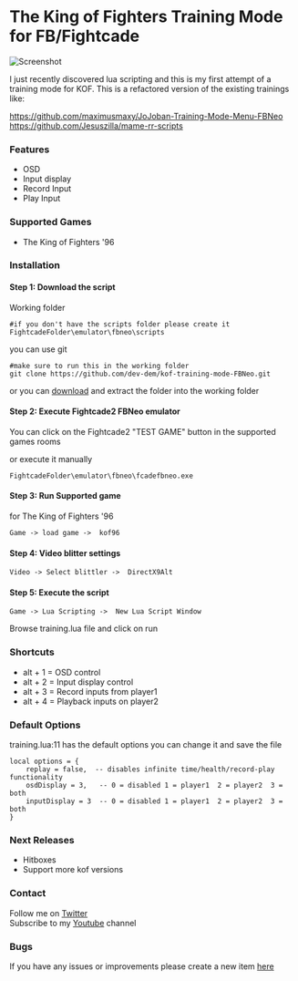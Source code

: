 # The King of Fighters Training Mode for FB/Fightcade

![Screenshot](https://i.ibb.co/9v483Tj/training-screenshot.png)

I just recently discovered lua scripting and this is my first attempt of a training mode for KOF.
This is a refactored version of the existing trainings like:

https://github.com/maximusmaxy/JoJoban-Training-Mode-Menu-FBNeo
https://github.com/Jesuszilla/mame-rr-scripts

### Features

- OSD
- Input display
- Record Input
- Play Input

### Supported Games 

- The King of Fighters '96

### Installation

#### Step 1: Download the script

Working folder

```
#if you don't have the scripts folder please create it
FightcadeFolder\emulator\fbneo\scripts
```

you can use git

```
#make sure to run this in the working folder
git clone https://github.com/dev-dem/kof-training-mode-FBNeo.git 
```

or you can [download](https://github.com/dev-dem/kof-training-mode-FBNeo/archive/master.zip) and extract the folder into the working folder 

#### Step 2: Execute Fightcade2 FBNeo emulator
You can click on the Fightcade2 "TEST GAME" button in the supported games rooms

or execute it manually

```
FightcadeFolder\emulator\fbneo\fcadefbneo.exe
```

#### Step 3: Run Supported game 

for The King of Fighters '96

```
Game -> load game ->  kof96
```

#### Step 4: Video blitter settings

```
Video -> Select blittler ->  DirectX9Alt
```

#### Step 5: Execute the script

```
Game -> Lua Scripting ->  New Lua Script Window
```
Browse training.lua file and click on run

### Shortcuts

- alt + 1 = OSD control
- alt + 2 = Input display control
- alt + 3 = Record inputs from player1
- alt + 4 = Playback inputs on player2

### Default Options
training.lua:11 has the default options you can change it and save the file
```
local options = {
	replay = false,  -- disables infinite time/health/record-play functionality
	osdDisplay = 3,   -- 0 = disabled 1 = player1  2 = player2  3 = both  
	inputDisplay = 3  -- 0 = disabled 1 = player1  2 = player2  3 = both
}
```
### Next Releases

- Hitboxes
- Support more kof versions

### Contact

Follow me on [Twitter](https://twitter.com/Arpeggiate)  
Subscribe to my [Youtube](https://www.youtube.com/user/DemKusa) channel

### Bugs

If you have any issues or improvements please create a new item [here](https://github.com/dev-dem/kof-training-mode-FBNeo/issues)